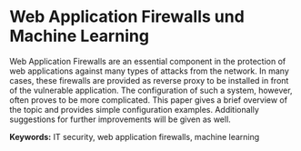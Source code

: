 # Web Application Firewalls und Machine Learning

Web Application Firewalls are an essential component in the protection of web applications against many types of attacks from the network. In many cases, these firewalls are provided as reverse proxy to be installed in front of the vulnerable application. The configuration of such a system, however, often proves to be more complicated. This paper gives a brief overview of the topic and provides simple configuration examples. Additionally suggestions for further improvements will be given as well.

**Keywords:** IT security, web application firewalls, machine learning

